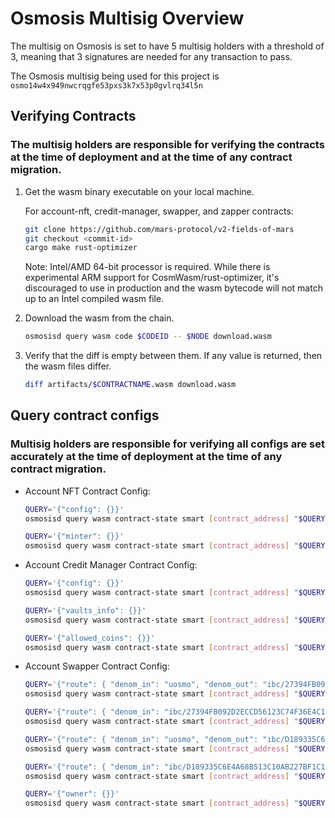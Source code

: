 # Osmosis Multisig Overview

The multisig on Osmosis is set to have 5 multisig holders with a threshold of 3, meaning that 3 signatures are needed for any transaction to pass.

The Osmosis multisig being used for this project is `osmo14w4x949nwcrqgfe53pxs3k7x53p0gvlrq34l5n`

## Verifying Contracts

### The multisig holders are responsible for verifying the contracts at the time of deployment and at the time of any contract migration.

1. Get the wasm binary executable on your local machine.

   For account-nft, credit-manager, swapper, and zapper contracts:

   ```bash
   git clone https://github.com/mars-protocol/v2-fields-of-mars
   git checkout <commit-id>
   cargo make rust-optimizer
   ```

   Note: Intel/AMD 64-bit processor is required. While there is experimental ARM support for CosmWasm/rust-optimizer, it's discouraged to use in production and the wasm bytecode will not match up to an Intel compiled wasm file.

2. Download the wasm from the chain.

   ```bash
   osmosisd query wasm code $CODEID -- $NODE download.wasm
   ```

3. Verify that the diff is empty between them. If any value is returned, then the wasm files differ.

   ```bash
   diff artifacts/$CONTRACTNAME.wasm download.wasm
   ```

## Query contract configs

### Multisig holders are responsible for verifying all configs are set accurately at the time of deployment at the time of any contract migration.

- Account NFT Contract Config:

  ```bash
  QUERY='{"config": {}}'
  osmosisd query wasm contract-state smart [contract_address] "$QUERY" --output json --node=[node_url]
  ```

  ```bash
  QUERY='{"minter": {}}'
  osmosisd query wasm contract-state smart [contract_address] "$QUERY" --output json --node=[node_url]
  ```

- Account Credit Manager Contract Config:

  ```bash
  QUERY='{"config": {}}'
  osmosisd query wasm contract-state smart [contract_address] "$QUERY" --output json --node=[node_url]
  ```

  ```bash
  QUERY='{"vaults_info": {}}'
  osmosisd query wasm contract-state smart [contract_address] "$QUERY" --output json --node=[node_url]
  ```

  ```bash
  QUERY='{"allowed_coins": {}}'
  osmosisd query wasm contract-state smart [contract_address] "$QUERY" --output json --node=[node_url]
  ```

- Account Swapper Contract Config:

  ```bash
  QUERY='{"route": { "denom_in": "uosmo", "denom_out": "ibc/27394FB092D2ECCD56123C74F36E4C1F926001CEADA9CA97EA622B25F41E5EB2" }}'
  osmosisd query wasm contract-state smart [contract_address] "$QUERY" --output json --node=[node_url]
  ```

  ```bash
  QUERY='{"route": { "denom_in": "ibc/27394FB092D2ECCD56123C74F36E4C1F926001CEADA9CA97EA622B25F41E5EB2", "denom_out": "uosmo" }}'
  osmosisd query wasm contract-state smart [contract_address] "$QUERY" --output json --node=[node_url]
  ```

  ```bash
  QUERY='{"route": { "denom_in": "uosmo", "denom_out": "ibc/D189335C6E4A68B513C10AB227BF1C1D38C746766278BA3EEB4FB14124F1D858" }}'
  osmosisd query wasm contract-state smart [contract_address] "$QUERY" --output json --node=[node_url]
  ```

  ```bash
  QUERY='{"route": { "denom_in": "ibc/D189335C6E4A68B513C10AB227BF1C1D38C746766278BA3EEB4FB14124F1D858", "denom_out": "uosmo" }}'
  osmosisd query wasm contract-state smart [contract_address] "$QUERY" --output json --node=[node_url]
  ```

  ```bash
  QUERY='{"owner": {}}'
  osmosisd query wasm contract-state smart [contract_address] "$QUERY" --output json --node=[node_url]
  ```
